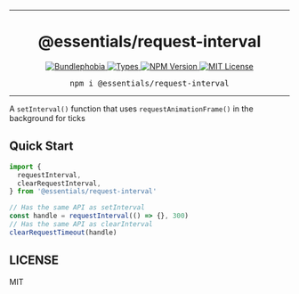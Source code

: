 <hr>
<div align="center">
  <h1 align="center">
    @essentials/request-interval
  </h1>
</div>

<p align="center">
  <a href="https://bundlephobia.com/result?p=@essentials/request-interval">
    <img alt="Bundlephobia" src="https://img.shields.io/bundlephobia/minzip/@essentials/request-interval?style=for-the-badge&labelColor=24292e">
  </a>
  <a aria-label="Types" href="https://www.npmjs.com/package/@essentials/request-interval">
    <img alt="Types" src="https://img.shields.io/npm/types/@essentials/request-interval?style=for-the-badge&labelColor=24292e">
  </a>
  <a aria-label="NPM version" href="https://www.npmjs.com/package/@essentials/request-interval">
    <img alt="NPM Version" src="https://img.shields.io/npm/v/@essentials/request-interval?style=for-the-badge&labelColor=24292e">
  </a>
  <a aria-label="License" href="https://jaredlunde.mit-license.org/">
    <img alt="MIT License" src="https://img.shields.io/npm/l/@essentials/request-interval?style=for-the-badge&labelColor=24292e">
  </a>
</p>

<pre align="center">npm i @essentials/request-interval</pre>
<hr>

A `setInterval()` function that uses `requestAnimationFrame()` in the background for ticks

## Quick Start

```js
import {
  requestInterval,
  clearRequestInterval,
} from '@essentials/request-interval'

// Has the same API as setInterval
const handle = requestInterval(() => {}, 300)
// Has the same API as clearInterval
clearRequestTimeout(handle)
```

## LICENSE

MIT
